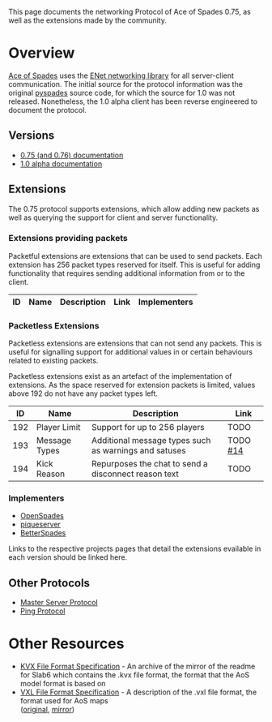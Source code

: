 This page documents the networking Protocol of Ace of Spades 0.75, as well as
the extensions made by the community.

# Overview
[Ace of Spades](http://buildandshoot.com/) uses the [ENet networking
library](http://enet.bespin.org/Features.html) for all server-client
communication. The initial source for the protocol information was the original
[pyspades](http://code.google.com/p/pyspades/) source code, for which the
source for 1.0 was not released. Nonetheless, the 1.0 alpha client has been
reverse engineered to document the protocol.

## Versions

 * [0.75 (and 0.76) documentation](protocol075.html)
 * [1.0 alpha documentation](protocol100a1.html)

## Extensions

The 0.75 protocol supports extensions, which allow adding new packets as well as
querying the support for client and server functionality.

### Extensions providing packets

Packetful extensions are extensions that can be used to send packets. Each
extension has 256 packet types reserved for itself. This is useful for adding
functionality that requires sending additional information from or to the client.

| ID | Name          | Description                                          | Link | Implementers |
|----|---------------|------------------------------------------------------|------|--------------|


### Packetless Extensions

Packetless extensions are extensions that can not send any packets. This is useful
for signalling support for additional values in or certain behaviours related to
existing packets.

Packetless extensions exist as an artefact of the implementation of extensions.
As the space reserved for extension packets is limited, values above 192 do not
have any packet types left.

| ID  | Name          | Description                                           | Link |
|-----|---------------|-------------------------------------------------------|------|
| 192 | Player Limit  | Support for up to 256 players                         | TODO |
| 193 | Message Types | Additional message types such as warnings and satuses | TODO [#14](https://github.com/piqueserver/aosprotocol/issues/14) |
| 194 | Kick Reason   | Repurposes the chat to send a disconnect reason text  | TODO |

### Implementers
 * [OpenSpades](https://github.com/yvt/openspades)
 * [piqueserver](https://github.com/piqueserver/piqueserver)
 * [BetterSpades](https://github.com/xtreme8000/BetterSpades)

Links to the respective projects pages that detail the extensions evailable in
each version should be linked here.

## Other Protocols

 * [Master Server Protocol](protocolmaster.html)
 * [Ping Protocol](protocolping.html)

# Other Resources
* [KVX File Format Specification](https://web.archive.org/web/20100102023608/http://mystaddict.tlayeh.com/Computer%20Camp/Slab6/slab6.txt) - An archive of the mirror of the readme for Slab6 which contains the .kvx file format, the format that the AoS model format is based on
* [VXL File Format Specification](mapformat.html) - A description of the .vxl file format, the format used for AoS maps<br />([original](http://silverspaceship.com/aosmap/aos_file_format.html), [mirror](aos_file_format.html))
